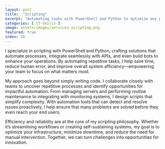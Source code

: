 ```yaml
---
layout: post
title:  "Scripting"
excerpt: "Automating tasks with PowerShell and Python to optimize any procedure."
categories: [ IT-Skills ]
image: assets/images/services-scripting.png
featured: true
index: 20
---
```


I specialize in scripting with PowerShell and Python, crafting solutions that automate processes, integrate seamlessly with APIs, and even build bots to enhance your operations. By automating repetitive tasks, I help save time, reduce human error, and improve overall system efficiency—empowering your team to focus on what matters most.

My approach goes beyond simply writing code. I collaborate closely with teams to uncover repetitive processes and identify opportunities for impactful automation. From managing servers and performing routine maintenance to integrating with monitoring systems, I design scripts that simplify complexity. With automation tools that can detect and resolve issues proactively, I help ensure that many problems are solved before they even reach your end users.

Efficiency and reliability are at the core of my scripting philosophy. Whether it’s streamlining workflows or creating self-sustaining systems, my goal is to optimize your infrastructure, minimize downtime, and reduce the need for manual intervention. Together, we can turn challenges into opportunities for innovation.